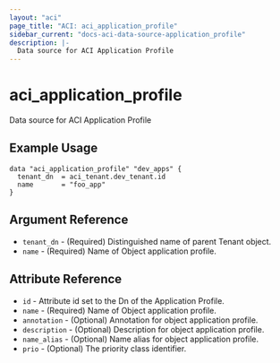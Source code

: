 ```yaml
---
layout: "aci"
page_title: "ACI: aci_application_profile"
sidebar_current: "docs-aci-data-source-application_profile"
description: |-
  Data source for ACI Application Profile
---
```


# aci_application_profile

Data source for ACI Application Profile

## Example Usage

```hcl
data "aci_application_profile" "dev_apps" {
  tenant_dn  = aci_tenant.dev_tenant.id
  name       = "foo_app"
}
```

## Argument Reference

- `tenant_dn` - (Required) Distinguished name of parent Tenant object.
- `name` - (Required) Name of Object application profile.

## Attribute Reference

- `id` - Attribute id set to the Dn of the Application Profile.
- `name` - (Required) Name of Object application profile.
- `annotation` - (Optional) Annotation for object application profile.
- `description` - (Optional) Description for object application profile.
- `name_alias` - (Optional) Name alias for object application profile.
- `prio` - (Optional) The priority class identifier.
